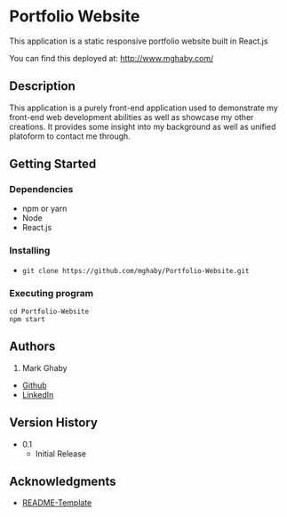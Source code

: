 # Portfolio Website

This application is a static responsive portfolio website built in React.js

You can find this deployed at: http://www.mghaby.com/

## Description

This application is a purely front-end application used to demonstrate my front-end web development abilities as well as showcase my other creations. It provides some insight into my background as well as unified platoform to contact me through.

## Getting Started

### Dependencies

* npm or yarn
* Node
* React.js

### Installing

* `git clone https://github.com/mghaby/Portfolio-Website.git`


### Executing program

```
cd Portfolio-Website
npm start
```

## Authors

1. Mark Ghaby
  * [Github](https://github.com/mghaby)
  * [LinkedIn](https://www.linkedin.com/in/mghaby/)

## Version History

* 0.1
    * Initial Release

## Acknowledgments

* [README-Template](https://gist.github.com/DomPizzie/7a5ff55ffa9081f2de27c315f5018afc)